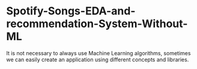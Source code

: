 # Spotify-Songs-EDA-and-recommendation-System-Without-ML
It is not necessary to always use Machine Learning algorithms, sometimes we can easily create an application using different concepts and libraries.

